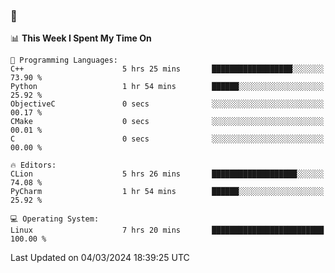 ### 👋

<!--START_SECTION:waka-->
📊 **This Week I Spent My Time On** 

```text
💬 Programming Languages: 
C++                      5 hrs 25 mins       ██████████████████░░░░░░░   73.90 % 
Python                   1 hr 54 mins        ██████░░░░░░░░░░░░░░░░░░░   25.92 % 
ObjectiveC               0 secs              ░░░░░░░░░░░░░░░░░░░░░░░░░   00.17 % 
CMake                    0 secs              ░░░░░░░░░░░░░░░░░░░░░░░░░   00.01 % 
C                        0 secs              ░░░░░░░░░░░░░░░░░░░░░░░░░   00.00 % 

🔥 Editors: 
CLion                    5 hrs 26 mins       ███████████████████░░░░░░   74.08 % 
PyCharm                  1 hr 54 mins        ██████░░░░░░░░░░░░░░░░░░░   25.92 % 

💻 Operating System: 
Linux                    7 hrs 20 mins       █████████████████████████   100.00 % 
```


 Last Updated on 04/03/2024 18:39:25 UTC
<!--END_SECTION:waka-->
